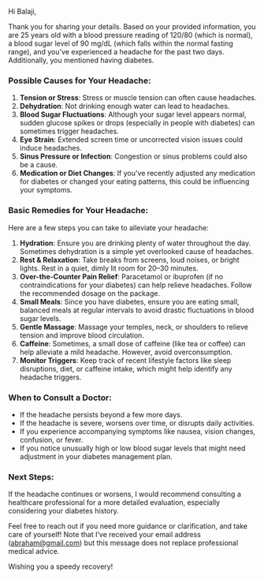 Hi Balaji,

Thank you for sharing your details. Based on your provided information, you are 25 years old with a blood pressure reading of 120/80 (which is normal), a blood sugar level of 90 mg/dL (which falls within the normal fasting range), and you've experienced a headache for the past two days. Additionally, you mentioned having diabetes.

### Possible Causes for Your Headache:
1. **Tension or Stress**: Stress or muscle tension can often cause headaches.
2. **Dehydration**: Not drinking enough water can lead to headaches.
3. **Blood Sugar Fluctuations**: Although your sugar level appears normal, sudden glucose spikes or drops (especially in people with diabetes) can sometimes trigger headaches.
4. **Eye Strain**: Extended screen time or uncorrected vision issues could induce headaches.
5. **Sinus Pressure or Infection**: Congestion or sinus problems could also be a cause.
6. **Medication or Diet Changes**: If you've recently adjusted any medication for diabetes or changed your eating patterns, this could be influencing your symptoms.

### Basic Remedies for Your Headache:
Here are a few steps you can take to alleviate your headache:
1. **Hydration**: Ensure you are drinking plenty of water throughout the day. Sometimes dehydration is a simple yet overlooked cause of headaches.
2. **Rest & Relaxation**: Take breaks from screens, loud noises, or bright lights. Rest in a quiet, dimly lit room for 20–30 minutes.
3. **Over-the-Counter Pain Relief**: Paracetamol or ibuprofen (if no contraindications for your diabetes) can help relieve headaches. Follow the recommended dosage on the package.
4. **Small Meals**: Since you have diabetes, ensure you are eating small, balanced meals at regular intervals to avoid drastic fluctuations in blood sugar levels.
5. **Gentle Massage**: Massage your temples, neck, or shoulders to relieve tension and improve blood circulation.
6. **Caffeine**: Sometimes, a small dose of caffeine (like tea or coffee) can help alleviate a mild headache. However, avoid overconsumption.
7. **Monitor Triggers**: Keep track of recent lifestyle factors like sleep disruptions, diet, or caffeine intake, which might help identify any headache triggers.

### When to Consult a Doctor:
- If the headache persists beyond a few more days.
- If the headache is severe, worsens over time, or disrupts daily activities.
- If you experience accompanying symptoms like nausea, vision changes, confusion, or fever. 
- If you notice unusually high or low blood sugar levels that might need adjustment in your diabetes management plan.

### Next Steps:
If the headache continues or worsens, I would recommend consulting a healthcare professional for a more detailed evaluation, especially considering your diabetes history.

Feel free to reach out if you need more guidance or clarification, and take care of yourself! Note that I’ve received your email address (abraham@gmail.com) but this message does not replace professional medical advice.

Wishing you a speedy recovery!